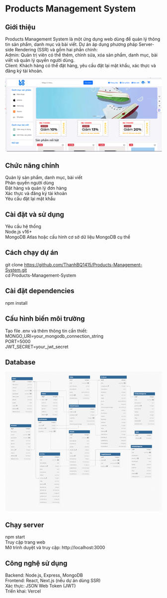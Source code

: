 # Products Management System

## Giới thiệu

 Products Management System là một ứng dụng web dùng để quản lý thông tin sản phẩm, danh mục và bài viết. Dự án áp dụng phương pháp Server-side Rendering (SSR) và gồm hai phần chính:<br>
 Admin: Quản trị viên có thể thêm, chỉnh sửa, xóa sản phẩm, danh mục, bài viết và quản lý quyền người dùng.<br>
 Client: Khách hàng có thể đặt hàng, yêu cầu đặt lại mật khẩu, xác thực và đăng ký tài khoản.

![Trang Admin](./images/trangchu.png)

## Chức năng chính
Quản lý sản phẩm, danh mục, bài viết<br>
Phân quyền người dùng<br>
Đặt hàng và quản lý đơn hàng<br>
Xác thực và đăng ký tài khoản<br>
Yêu cầu đặt lại mật khẩu

## Cài đặt và sử dụng
Yêu cầu hệ thống<br>
Node.js v16+<br>
MongoDB Atlas hoặc cấu hình cơ sở dữ liệu MongoDB cụ thể

## Cách chạy dự án
git clone https://github.com/ThanhBQ1415/Products-Management-System.git<br>
cd Products-Management-System

## Cài đặt dependencies
npm install

## Cấu hình biến môi trường
Tạo file .env và thêm thông tin cần thiết:<br>
MONGO_URI=your_mongodb_connection_string<br>
PORT=5000<br>
JWT_SECRET=your_jwt_secret

## Database
![Trang Admin](./images/db.png)

## Chạy server
npm start<br>
Truy cập trang web<br>
Mở trình duyệt và truy cập: http://localhost:3000

## Công nghệ sử dụng
Backend: Node.js, Express, MongoDB<br>
Frontend: React, Next.js (nếu dự án dùng SSR)<br>
Xác thực: JSON Web Token (JWT)<br>
Triển khai: Vercel 


